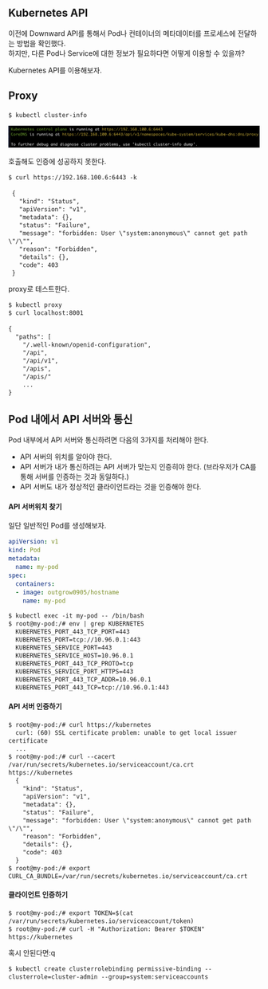 ## Kubernetes API
이전에 Downward API를 통해서 Pod나 컨테이너의 메타데이터를 프로세스에 전달하는 방법을 확인했다.  
하지만, 다른 Pod나 Service에 대한 정보가 필요하다면 어떻게 이용할 수 있을까?  

Kubernetes API를 이용해보자.


## Proxy
~~~
$ kubectl cluster-info
~~~

![cluster info](img/cluster-info.png)


호출해도 인증에 성공하지 못한다.
~~~
$ curl https://192.168.100.6:6443 -k

 {
   "kind": "Status",
   "apiVersion": "v1",
   "metadata": {},
   "status": "Failure",
   "message": "forbidden: User \"system:anonymous\" cannot get path \"/\"",
   "reason": "Forbidden",
   "details": {},
   "code": 403
 }
~~~

proxy로 테스트한다.
~~~
$ kubectl proxy
$ curl localhost:8001

{
  "paths": [
    "/.well-known/openid-configuration",
    "/api",
    "/api/v1",
    "/apis",
    "/apis/"
    ...
}
~~~

## Pod 내에서 API 서버와 통신
Pod 내부에서 API 서버와 통신하려면 다음의 3가지를 처리해야 한다.

- API 서버의 위치를 알아야 한다.
- API 서버가 내가 통신하려는 API 서버가 맞는지 인증히야 한다. (브라우저가 CA를 통해 서버를 인증하는 것과 동일하다.)
- API 서버도 내가 정상적인 클라이언트라는 것을 인증해야 한다.

#### API 서버위치 찾기
일단 일반적인 Pod를 생성해보자.

~~~yaml
apiVersion: v1
kind: Pod
metadata:
  name: my-pod
spec:
  containers:
  - image: outgrow0905/hostname
    name: my-pod
~~~
~~~
$ kubectl exec -it my-pod -- /bin/bash
$ root@my-pod:/# env | grep KUBERNETES
  KUBERNETES_PORT_443_TCP_PORT=443
  KUBERNETES_PORT=tcp://10.96.0.1:443
  KUBERNETES_SERVICE_PORT=443
  KUBERNETES_SERVICE_HOST=10.96.0.1
  KUBERNETES_PORT_443_TCP_PROTO=tcp
  KUBERNETES_SERVICE_PORT_HTTPS=443
  KUBERNETES_PORT_443_TCP_ADDR=10.96.0.1
  KUBERNETES_PORT_443_TCP=tcp://10.96.0.1:443
~~~

#### API 서버 인증하기
~~~
$ root@my-pod:/# curl https://kubernetes
  curl: (60) SSL certificate problem: unable to get local issuer certificate
  ...
$ root@my-pod:/# curl --cacert /var/run/secrets/kubernetes.io/serviceaccount/ca.crt https://kubernetes
  {
    "kind": "Status",
    "apiVersion": "v1",
    "metadata": {},
    "status": "Failure",
    "message": "forbidden: User \"system:anonymous\" cannot get path \"/\"",
    "reason": "Forbidden",
    "details": {},
    "code": 403
  }
$ root@my-pod:/# export CURL_CA_BUNDLE=/var/run/secrets/kubernetes.io/serviceaccount/ca.crt
~~~

#### 클라이언트 인증하기
~~~
$ root@my-pod:/# export TOKEN=$(cat /var/run/secrets/kubernetes.io/serviceaccount/token)
$ root@my-pod:/# curl -H "Authorization: Bearer $TOKEN" https://kubernetes
~~~
혹시 안된다면:q
~~~
$ kubectl create clusterrolebinding permissive-binding --clusterrole=cluster-admin --group=system:serviceaccounts
~~~